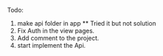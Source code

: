 Todo:
  1. make api folder in app ** Tried it but not solution
  2. Fix Auth in the view pages.
  4. Add comment to the project.
  5. start implement the Api.
 
